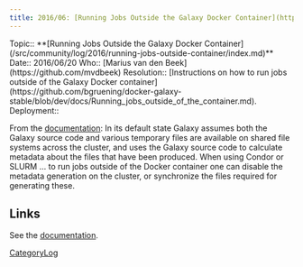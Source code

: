 ```yaml
---
title: 2016/06: [Running Jobs Outside the Galaxy Docker Container](https://github.com/bgruening/docker-galaxy-stable/blob/dev/docs/Running_jobs_outside_of_the_container.md)
---
```





<div class='logbox'>
 Topic:: **[Running Jobs Outside the Galaxy Docker Container](/src/community/log/2016/running-jobs-outside-container/index.md)**
 Date:: 2016/06/20
 Who:: [Marius van den Beek](https://github.com/mvdbeek)
 Resolution:: [Instructions on how to run jobs outside of the Galaxy Docker container](https://github.com/bgruening/docker-galaxy-stable/blob/dev/docs/Running_jobs_outside_of_the_container.md).
 Deployment:: 
</div>

From the [documentation](https://github.com/bgruening/docker-galaxy-stable/blob/dev/docs/Running_jobs_outside_of_the_container.md):
 In its default state Galaxy assumes both the Galaxy source code and various temporary files are available on shared file systems across the cluster, and uses the Galaxy source code to calculate metadata about the files that have been produced. When using Condor or SLURM ... to run jobs outside of the Docker container one can disable the metadata generation on the cluster, or synchronize the files required for generating these.

## Links

See the [documentation](https://github.com/bgruening/docker-galaxy-stable/blob/dev/docs/Running_jobs_outside_of_the_container.md).


[CategoryLog](/src/category-log/index.md)
